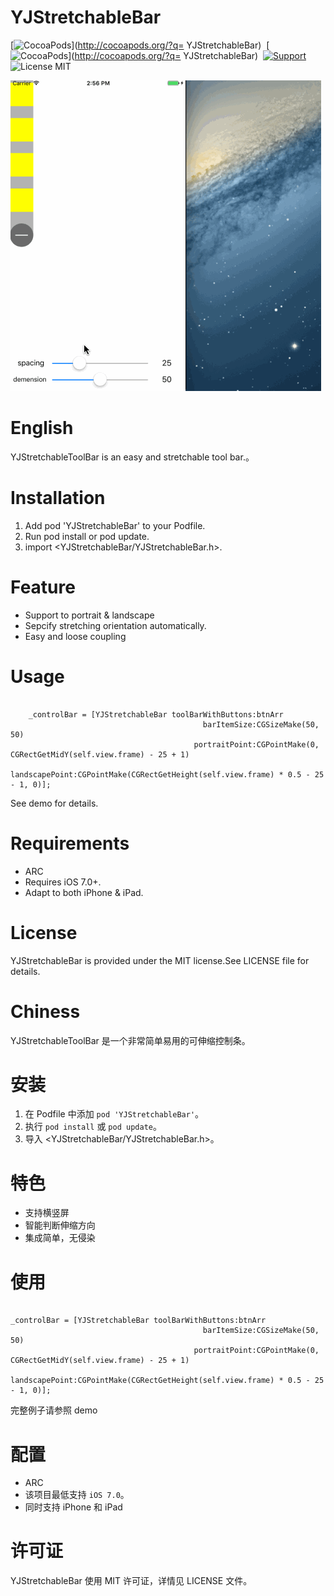 YJStretchableBar
==================
[![CocoaPods](http://img.shields.io/cocoapods/v/YJStretchableBar.svg?style=flat)](http://cocoapods.org/?q= YJStretchableBar)&nbsp;
[![CocoaPods](http://img.shields.io/cocoapods/p/YJStretchableBar.svg?style=flat)](http://cocoapods.org/?q= YJStretchableBar)&nbsp;
[![Support](https://img.shields.io/badge/support-iOS%207%2B%20-blue.svg?style=flat)](https://img.shields.io/badge/support-iOS%207%2B%20-blue.svg?style=flat)&nbsp;
![License MIT](https://img.shields.io/badge/license-MIT-green.svg?style=flat)

![demogif](https://github.com/SplashZ/YJStretchableBar/blob/master/demo.gif)
<br>

English
==================
YJStretchableToolBar is an easy and stretchable tool bar.。

Installation
==================

1. Add pod 'YJStretchableBar' to your Podfile.
2. Run pod install or pod update.
3. import <YJStretchableBar/YJStretchableBar.h>.

Feature
==================

- Support to portrait & landscape
- Sepcify stretching orientation automatically.
- Easy and loose coupling

Usage
==================

```objc
    
    _controlBar = [YJStretchableBar toolBarWithButtons:btnArr
                                           barItemSize:CGSizeMake(50, 50)
                                         portraitPoint:CGPointMake(0, CGRectGetMidY(self.view.frame) - 25 + 1)
                                        landscapePoint:CGPointMake(CGRectGetHeight(self.view.frame) * 0.5 - 25 - 1, 0)];
```

See demo for details.

Requirements
==================

- ARC
- Requires iOS 7.0+.
- Adapt to both iPhone & iPad.

License
==================

YJStretchableBar is provided under the MIT license.See LICENSE file for details.



Chiness
==================

YJStretchableToolBar 是一个非常简单易用的可伸缩控制条。

安装
==================

1. 在 Podfile 中添加  `pod 'YJStretchableBar'`。
2. 执行 `pod install` 或 `pod update`。
3. 导入 <YJStretchableBar/YJStretchableBar.h>。

特色
==================

- 支持横竖屏
- 智能判断伸缩方向
- 集成简单，无侵染

使用
==================


```objc

_controlBar = [YJStretchableBar toolBarWithButtons:btnArr
                                           barItemSize:CGSizeMake(50, 50)
                                         portraitPoint:CGPointMake(0, CGRectGetMidY(self.view.frame) - 25 + 1)
                                        landscapePoint:CGPointMake(CGRectGetHeight(self.view.frame) * 0.5 - 25 - 1, 0)];
```

完整例子请参照 demo

配置
==================

- ARC
- 该项目最低支持 `iOS 7.0`。
- 同时支持 iPhone 和 iPad

许可证
==================

YJStretchableBar 使用 MIT 许可证，详情见 LICENSE 文件。

